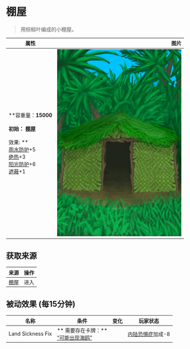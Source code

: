 # 棚屋  
> 用棕榈叶编成的小棚屋。  
  
  属性  |   图片   
 ----  |  ----:   
 **容重量：**15000<br><br>**初始：**	[棚屋](Shed.md)<br><br>** 效果: **<br>[雨水防护](RainProtection.md)+5<br>[绝热](InsulationHeat.md)+3<br>[阳光防护](SunProtection.md)+6<br>[遮蔽](Sheltered.md)+1  |  ![](Sprite/Shed.png)   
  
## 获取来源  
来源  |  操作  
----  |  ----  
[棚屋](ShedEntrance.md)  |  进入  
## 被动效果 (每15分钟)  
名称  |  条件  |  变化  |  玩家状态  
----  |  ----  |  ----  |  ----  
Land Sickness Fix  |  ** 需要存在卡牌：**<br>[“可能出现海鸥”](tag_Coastal.md)  |    |  [内陆恐惧症](LandSickness.md)加成-8  
